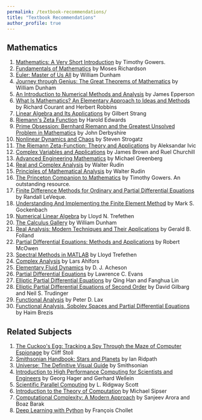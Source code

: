 ```yaml
---
permalink: /textbook-recommendations/
title: "Textbook Recommendations"
author_profile: true
---
```


## Mathematics

1. [Mathematics: A Very Short Introduction](http://www.amazon.com/Mathematics-Short-Introduction-Timothy-Gowers/dp/0192853619/ref=sr_1_1?s=books&ie=UTF8&qid=1460313156&sr=1-1&keywords=Mathematics+A+very+short+introduction) by Timothy Gowers.
2. [Fundamentals of Mathematics](http://www.amazon.com/Fundamentals-Mathematics-Moses-Richardson-Leonard/dp/0023996900/ref=sr_1_1?s=books&ie=UTF8&qid=1460313204&sr=1-1&keywords=Fundamentals+of+Mathematics+moses) by Moses Richardson
3. [Euler: Master of Us All](http://www.amazon.com/Euler-Master-Dolciani-Mathematical-Expositions/dp/0883853280/ref=sr_1_1?s=books&ie=UTF8&qid=1460313245&sr=1-1&keywords=Euler+master+of+us+all) by William Dunham
4. [Journey through Genius: The Great Theorems of Mathematics](http://www.amazon.com/Journey-through-Genius-Theorems-Mathematics/dp/014014739X/ref=sr_1_1?s=books&ie=UTF8&qid=1460313277&sr=1-1&keywords=Journey+through+Genius) by William Dunham
5. [An Introduction to Numerical Methods and Analysis](http://www.amazon.com/Introduction-Numerical-Methods-Analysis/dp/1118367596/ref=sr_1_1?s=books&ie=UTF8&qid=1460313320&sr=1-1&keywords=Introduction+to+Numerical+Methods+and+Analysis+epperson) by James Epperson
6. [What Is Mathematics? An Elementary Approach to Ideas and Methods](http://www.amazon.com/Mathematics-Elementary-Approach-Ideas-Methods/dp/0195105192/ref=sr_1_1?s=books&ie=UTF8&qid=1460313352&sr=1-1&keywords=What+is+Mathematics%3F) by Richard Courant and Herbert Robbins
7. [Linear Algebra and Its Applications](http://www.amazon.com/Linear-Algebra-Its-Applications-4th/dp/0030105676/ref=sr_1_3?s=books&ie=UTF8&qid=1460313383&sr=1-3&keywords=linear+algebra+strang) by Gilbert Strang
8. [Riemann's Zeta Function](http://www.amazon.com/Riemanns-Zeta-Function-Harold-Edwards/dp/0486417409/ref=sr_1_1?s=books&ie=UTF8&qid=1460313437&sr=1-1&keywords=Riemann%27s+Zeta+Function) by Harold Edwards
9. [Prime Obsession: Bernhard Riemann and the Greatest Unsolved Problem in Mathematics](http://www.amazon.com/Prime-Obsession-Bernhard-Greatest-Mathematics/dp/0452285259/ref=sr_1_2?s=books&rps=1&ie=UTF8&qid=1460313469&sr=1-2&keywords=Prime+Obsession) by John Derbyshire
10. [Nonlinear Dynamics and Chaos](http://www.amazon.com/Nonlinear-Dynamics-Chaos-Applications-Nonlinearity/dp/0813349109/ref=sr_1_1?s=books&ie=UTF8&qid=1460313505&sr=1-1&keywords=Nonlinear+Dynamics+and+Chaos) by Steven Strogatz
11. [The Riemann Zeta-Function: Theory and Applications](http://www.amazon.com/Riemann-Zeta-Function-Theory-Applications-Mathematics/dp/0486428133/ref=sr_1_2?s=books&ie=UTF8&qid=1460313549&sr=1-2&keywords=The+Riemann+Zeta-Function) by Aleksandar Ivic
12. [Complex Variables and Applications](http://www.amazon.com/Complex-Variables-Applications-James-Brown/dp/0073051942/ref=sr_1_2?s=books&ie=UTF8&qid=1460313577&sr=1-2&keywords=Complex+variables+brown) by James Brown and Ruel Churchill
13. [Advanced Engineering Mathematics](http://www.amazon.com/Advanced-Engineering-Mathematics-Michael-Greenberg/dp/0133214311/ref=sr_1_1?s=books&ie=UTF8&qid=1460313647&sr=1-1&keywords=Advanced+Engineering+Mathematics+Greenberg) by Michael Greenberg
14. [Real and Complex Analysis](http://www.amazon.com/Real-Complex-Analysis-Higher-Mathematics/dp/0070542341/ref=sr_1_2?s=books&ie=UTF8&qid=1460313676&sr=1-2&keywords=Real+and+Complex+Analysis+rudin) by Walter Rudin
15. [Principles of Mathematical Analysis](https://www.amazon.com/gp/product/007054235X/ref=dbs_a_def_rwt_bibl_vppi_i1) by Walter Rudin
16. [The Princeton Companion to Mathematics](https://www.amazon.com/Princeton-Companion-Mathematics-Timothy-Gowers/dp/0691118809) by Timothy Gowers. An outstanding resource.
17. [Finite Difference Methods for Ordinary and Partial Differential Equations](https://www.amazon.com/Difference-Methods-Ordinary-Differential-Equations/dp/0898716292) by Randall LeVeque.
18. [Understanding And Implementing the Finite Element Method](https://www.amazon.com/Understanding-Implementing-Finite-Element-Method/dp/0898716144) by Mark S. Gockenbach
19. [Numerical Linear Algebra](https://www.amazon.com/dp/0898713617/?tag=stackoverflow17-20) by Lloyd N. Trefethen
20. [The Calculus Gallery](https://www.amazon.com/Calculus-Gallery-Masterpieces-Newton-Lebesgue/dp/0691136262) by William Dunham
21. [Real Analysis: Modern Techniques and Their Applications](https://www.amazon.com/Real-Analysis-Modern-Techniques-Applications/dp/0471317160) by Gerald B. Folland
22. [Partial Differential Equations: Methods and Applications](https://www.amazon.com/Partial-Differential-Equations-Methods-Applications/dp/0130093351) by Robert McOwen
23. [Spectral Methods in MATLAB](https://people.maths.ox.ac.uk/trefethen/spectral.html) by Lloyd Trefethen
24. [Complex Analysis](https://www.amazon.com/Complex-Analysis-Lars-Ahlfors/dp/0070006571) by Lars Ahlfors
25. [Elementary Fluid Dynamics](https://www.amazon.com/Elementary-Dynamics-Applied-Mathematics-Computing/dp/0198596790) by D. J. Acheson
26. [Partial Differential Equations](https://www.amazon.com/gp/product/0821849743/ref=dbs_a_def_rwt_bibl_vppi_i0) by Lawrence C. Evans
27. [Elliptic Partial Differential Equations](https://www.amazon.com/Elliptic-Partial-Differential-Equations-Courant/dp/0821853139) by Qing Han and Fanghua Lin
28. [Elliptic Partial Differential Equations of Second Order](https://www.amazon.com/Elliptic-Partial-Differential-Equations-Second/dp/3540411607) by David Gilbarg and Neil S. Trudinger
29. [Functional Analysis](https://www.amazon.com/Functional-Analysis-Peter-D-Lax/dp/0471556041) by Peter D. Lax
30. [Functional Analysis, Sobolev Spaces and Partial Differential Equations](https://www.amazon.com/Functional-Analysis-Differential-Equations-Universitext/dp/0387709134) by Haim Brezis

## Related Subjects

1. [The Cuckoo's Egg: Tracking a Spy Through the Maze of Computer Espionage](http://www.amazon.com/Cuckoos-Egg-Tracking-Computer-Espionage/dp/1416507787/ref=sr_1_1?s=books&ie=UTF8&qid=1460313724&sr=1-1&keywords=The+Cuckoo%27s+Egg) by Cliff Stoll
2. [Smithsonian Handbook: Stars and Planets](https://www.amazon.com/Smithsonian-Handbooks-Stars-Planets/dp/0789489880/ref=sr_1_sc_1?s=books&ie=UTF8&qid=1460313755&sr=1-1-spell&keywords=Stars+and+Planetrs+Smithsonian) by Ian Ridpath
3. [Universe: The Definitive Visual Guide](https://www.amazon.com/Universe-Robert-Dinwiddie/dp/0756698413) by Smithsonian
4. [Introduction to High Performance Computing for Scientists and Engineers](https://www.amazon.com/Introduction-Performance-Computing-Scientists-Computational/dp/143981192X) by Georg Hager and Gerhard Wellein
5. [Scientific Parallel Computing](https://www.amazon.com/Scientific-Parallel-Computing-Ridgway-Scott/dp/069111935X) by L. Ridgway Scott
6. [Introduction to the Theory of Computation](https://www.amazon.com/Introduction-Theory-Computation-Michael-Sipser/dp/113318779X) by Michael Sipser
7. [Computational Complexity: A Modern Approach](https://www.amazon.com/Computational-Complexity-Approach-Sanjeev-Arora/dp/0521424267) by Sanjeev Arora and Boaz Barak
8. [Deep Learning with Python](https://www.manning.com/books/deep-learning-with-python-second-edition) by François Chollet